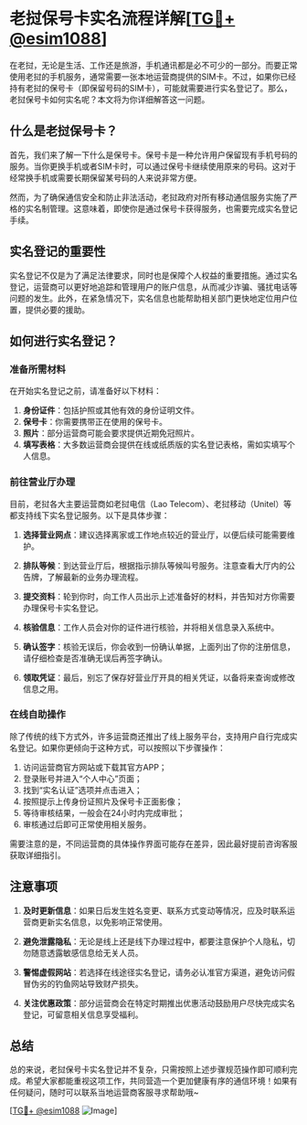 # 老挝保号卡实名流程详解[[TG💪+ @esim1088](https://t.me/s/esim1088)]

在老挝，无论是生活、工作还是旅游，手机通讯都是必不可少的一部分。而要正常使用老挝的手机服务，通常需要一张本地运营商提供的SIM卡。不过，如果你已经持有老挝的保号卡（即保留号码的SIM卡），可能就需要进行实名登记了。那么，老挝保号卡如何实名呢？本文将为你详细解答这一问题。

## 什么是老挝保号卡？

首先，我们来了解一下什么是保号卡。保号卡是一种允许用户保留现有手机号码的服务。当你更换手机或者SIM卡时，可以通过保号卡继续使用原来的号码。这对于经常换手机或需要长期保留某号码的人来说非常方便。

然而，为了确保通信安全和防止非法活动，老挝政府对所有移动通信服务实施了严格的实名制管理。这意味着，即使你是通过保号卡获得服务，也需要完成实名登记手续。

## 实名登记的重要性

实名登记不仅是为了满足法律要求，同时也是保障个人权益的重要措施。通过实名登记，运营商可以更好地追踪和管理用户的账户信息，从而减少诈骗、骚扰电话等问题的发生。此外，在紧急情况下，实名信息也能帮助相关部门更快地定位用户位置，提供必要的援助。

## 如何进行实名登记？

### 准备所需材料

在开始实名登记之前，请准备好以下材料：

1. **身份证件**：包括护照或其他有效的身份证明文件。
2. **保号卡**：你需要携带正在使用的保号卡。
3. **照片**：部分运营商可能会要求提供近期免冠照片。
4. **填写表格**：大多数运营商会提供在线或纸质版的实名登记表格，需如实填写个人信息。

### 前往营业厅办理

目前，老挝各大主要运营商如老挝电信（Lao Telecom）、老挝移动（Unitel）等都支持线下实名登记服务。以下是具体步骤：

1. **选择营业网点**：建议选择离家或工作地点较近的营业厅，以便后续可能需要维护。
   
2. **排队等候**：到达营业厅后，根据指示排队等候叫号服务。注意查看大厅内的公告牌，了解最新的业务办理流程。

3. **提交资料**：轮到你时，向工作人员出示上述准备好的材料，并告知对方你需要办理保号卡实名登记。

4. **核验信息**：工作人员会对你的证件进行核验，并将相关信息录入系统中。

5. **确认签字**：核验无误后，你会收到一份确认单据，上面列出了你的注册信息，请仔细检查是否准确无误后再签字确认。

6. **领取凭证**：最后，别忘了保存好营业厅开具的相关凭证，以备将来查询或修改信息之用。

### 在线自助操作

除了传统的线下方式外，许多运营商还推出了线上服务平台，支持用户自行完成实名登记。如果你更倾向于这种方式，可以按照以下步骤操作：

1. 访问运营商官方网站或下载其官方APP；
2. 登录账号并进入“个人中心”页面；
3. 找到“实名认证”选项并点击进入；
4. 按照提示上传身份证照片及保号卡正面影像；
5. 等待审核结果，一般会在24小时内完成审批；
6. 审核通过后即可正常使用相关服务。

需要注意的是，不同运营商的具体操作界面可能存在差异，因此最好提前咨询客服获取详细指引。

## 注意事项

1. **及时更新信息**：如果日后发生姓名变更、联系方式变动等情况，应及时联系运营商更新实名信息，以免影响正常使用。
   
2. **避免泄露隐私**：无论是线上还是线下办理过程中，都要注意保护个人隐私，切勿随意透露敏感信息给无关人员。

3. **警惕虚假网站**：若选择在线途径实名登记，请务必认准官方渠道，避免访问假冒伪劣的钓鱼网站导致财产损失。

4. **关注优惠政策**：部分运营商会在特定时期推出优惠活动鼓励用户尽快完成实名登记，可留意相关信息享受福利。

## 总结

总的来说，老挝保号卡实名登记并不复杂，只需按照上述步骤规范操作即可顺利完成。希望大家都能重视这项工作，共同营造一个更加健康有序的通信环境！如果有任何疑问，随时可以联系当地运营商客服寻求帮助哦~

[[TG💪+ @esim1088](https://t.me/s/esim1088) ![Image](https://i.postimg.cc/4NQfJmqS/Snipaste-2025-05-13-00-14-12.png)]